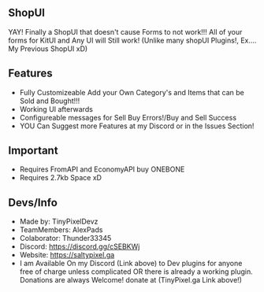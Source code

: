 ## ShopUI

YAY! Finally a ShopUI that doesn't cause Forms to not work!!!
All of your forms for KitUI and Any UI will Still work! (Unlike many shopUI Plugins!, Ex.... My Previous ShopUI xD)

## Features

- Fully Customizeable Add your Own Category's and Items that can be Sold and Bought!!! 
- Working UI afterwards
- Configureable messages for Sell Buy Errors!/Buy and Sell Success
- YOU Can Suggest more Features at my Discord or in the Issues Section!

## Important

- Requires FromAPI and EconomyAPI buy ONEBONE
- Requires 2.7kb Space xD

## Devs/Info

- Made by: TinyPixelDevz
- TeamMembers: AlexPads
- Colaborator: Thunder33345
- Discord: https://discord.gg/cSEBKWj
- Website: https://saltypixel.ga
- I am Available On my Discord (Link above) to Dev plugins for anyone free of charge unless complicated OR there is already a working plugin. Donations are always Welcome!
donate at (TinyPixel.ga Link above!)

